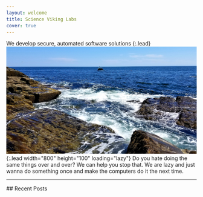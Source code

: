 ```yaml
---
layout: welcome
title: Science Viking Labs
cover: true
---
```

We develop secure, automated software solutions
{:.lead}
![logo](/assets/img/welcome.jpg){:.lead width="800" height="100" loading="lazy"}
Do you hate doing the same things over and over? We can help you stop that.
We are lazy and just wanna do something once and make the computers do it the next time.
<hr/>
## Recent Posts
<!--posts-->